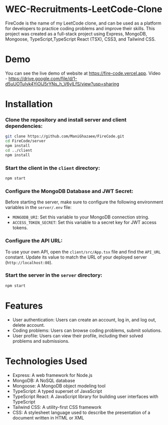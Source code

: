 # WEC-Recruitments-LeetCode-Clone
FireCode is the name of my LeetCode clone, and can be used as a platform for developers to practice coding problems and improve their skills. This project was created as a full-stack project using Express, MongoDB, Mongoose, TypeScript,TypeScript React (TSX), CSS3, and Tailwind CSS.

# Demo

You can see the live demo of website at https://fire-code.vercel.app.
Video - https://drive.google.com/file/d/1-d5uUOTuIyk4YiOlJ5rYNs_h_V6ylLfS/view?usp=sharing

# Installation

### Clone the repository and install server and client dependencies:

```bash
git clone https://github.com/ManiGhazaee/FireCode.git
cd FireCode/server
npm install
cd ../client
npm install
```

### Start the client in the `client` directory:

```bash
npm start
```

### Configure the MongoDB Database and JWT Secret:

Before starting the server, make sure to configure the following environment variables in the `server/.env` file:

-   `MONGODB_URI`: Set this variable to your MongoDB connection string.
-   `ACCESS_TOKEN_SECRET`: Set this variable to a secret key for JWT access tokens.

### Configure the API URL:

To use your own API, open the `client/src/App.tsx` file and find the `API_URL` constant. Update its value to match the URL of your deployed server (`http://localhost:80`).

### Start the server in the `server` directory:

```bash
npm start
```

# Features

-   User authentication: Users can create an account, log in, and log out, delete account.
-   Coding problems: Users can browse coding problems, submit solutions.
-   User profile: Users can view their profile, including their solved problems and submissions.

# Technologies Used

-   Express: A web framework for Node.js
-   MongoDB: A NoSQL database
-   Mongoose: A MongoDB object modeling tool
-   TypeScript: A typed superset of JavaScript
-   TypeScript React: A JavaScript library for building user interfaces with TypeScript
-   Tailwind CSS: A utility-first CSS framework
-   CSS: A stylesheet language used to describe the presentation of a document written in HTML or XML



